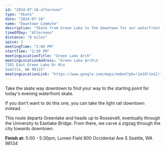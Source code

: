 ```yaml
---
id: "2024-07-18-afternoon"
type: "Skate"
date: "2024-07-18"
name: "Downtown Commute"
description: "Skate from Green Lake to the downtown for our waterfront skate"
timeOfDay: "Afternoon"
distance: "8 miles"
spice: 3
meetingTime: "2:00 PM"
startTime: "2:30 PM"
meetingLocationTitle: "Green Lake Arch"
meetingLocationAddress: "Green Lake Arch\n
7201 East Green Lake Dr N\n
Seattle, WA 98115"
meetingLocationLink: "https://www.google.com/maps/embed?pb=!1m18!1m12!1m3!1d6203.613222512954!2d-122.3384989246565!3d47.67902958150348!2m3!1f0!2f0!3f0!3m2!1i1024!2i768!4f13.1!3m3!1m2!1s0x549015254dcb9fd1%3A0x4370ed6fff0037fd!2sGreen%20Lake%20Arch!5e0!3m2!1sen!2sus!4v1720154839639!5m2!1sen!2sus"
---
```


Take the skate way downtown to find your way to the starting point for today's evening waterfront skate.

If you don't want to do this one, you can take the light rail downtown instead.

This route departs Greenlake and heads up to Roosevelt, eventually through the University to Eastlake Bridge. From there, we carve a zigzag through the city towards downtown.

<!--
**Route Details:**
- Leaves Green Lake Arch at 2:00 PM
- Up Ravenna to Roosevelt
- Roosevelt through UW
- Eastlake Bridge
- Left on Roanoke
- Through Alleyway to Bike Track (Cameron or Michael know)
- Along Lakeview Blvd to Melrose Path
- Melrose to Pine
- Pine to 11th
- Through Seattle University to 12th
- 12th to Jackson
- Right on Jackson - Down to stadiums for evening skate
-->

**Finish at:** 5:00 - 5:30pm, Lumen Field
800 Occidental Ave S
Seattle, WA 98134
